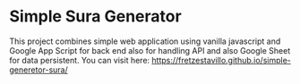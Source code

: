 # Simple Sura Generator

This project combines simple web application using vanilla javascript and Google App Script for back end also for handling API and also Google Sheet for data persistent. You can visit here: https://fretzestavillo.github.io/simple-generetor-sura/

<!-- ## Getting Started

To set up the project, follow these steps:

### Clone the Repository

```bash
git clone https://github.com/fretzestavillo/malone-fashion-shop.git
```

### Change directory

```
cd malone-fashion-shop/
```

### Remove the existing git

```
rm -rf .git
```

### Install the dependencies

```
npm install
```

### For development

```
src/App.tsx

- comment
    <BrowserRouter basename="/malone-fashion-shop">
- uncomment
    {/* <BrowserRouter> */}

```

### Run

```
 npm run dev
```

### For deployment

```
Create repository in Github
```

### vite.config.ts

```
 base: mode === "production" ? "/<replace with your  repository name>/" : "/", // Set base for GitHub Pages in production
```

### src/App.tsx

```
  <BrowserRouter basename="/<replace with your  repository name>">
```

### Command to connect local repository to remote repository

```
git init
git add .
git commit -m "first commit"
git branch -M main
git remote add origin <replace with your github repository>
git push -u origin main
```

### Run command

```
npm run deploy
``` -->
